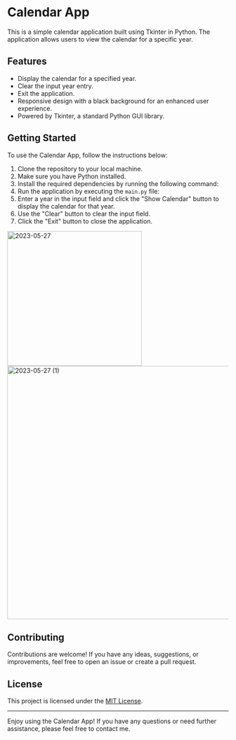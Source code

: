# Calendar App

This is a simple calendar application built using Tkinter in Python. The application allows users to view the calendar for a specific year.

## Features

- Display the calendar for a specified year.
- Clear the input year entry.
- Exit the application.
- Responsive design with a black background for an enhanced user experience.
- Powered by Tkinter, a standard Python GUI library.

## Getting Started

To use the Calendar App, follow the instructions below:

1. Clone the repository to your local machine.
2. Make sure you have Python installed.
3. Install the required dependencies by running the following command:
4. Run the application by executing the `main.py` file:
5. Enter a year in the input field and click the "Show Calendar" button to display the calendar for that year.
6. Use the "Clear" button to clear the input field.
7. Click the "Exit" button to close the application.
<img width="306" alt="2023-05-27" src="https://github.com/rakshureddy1308/Calender/assets/119916578/c4620277-2ded-4467-8911-632f55afce4b">
<img width="575" alt="2023-05-27 (1)" src="https://github.com/rakshureddy1308/Calender/assets/119916578/511fe21d-1cac-45bc-8527-626bdea0826a">


## Contributing

Contributions are welcome! If you have any ideas, suggestions, or improvements, feel free to open an issue or create a pull request.

## License

This project is licensed under the [MIT License](LICENSE).

---

Enjoy using the Calendar App! If you have any questions or need further assistance, please feel free to contact me.

